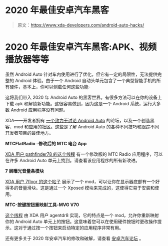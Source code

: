 # 2020 年最佳安卓汽车黑客

> 原文：<https://www.xda-developers.com/android-auto-hacks/>

# 2020 年最佳安卓汽车黑客:APK、视频播放器等等

虽然 Android Auto 针对车内使用进行了优化，但它有一定的局限性，无法提供完整的 Android 体验。由于一个 Android 自动头单元包含了一个典型智能手机的所有硬件，基本上，你可以侧载任何这些功能-

这将我们带入 2020 年 Android Auto 的黑客世界。有很多方法可以在你的设备上下载 apk 和解锁新功能。这很容易做到，因为这是一个 Android 系统，运行大多数 Android 应用程序没有问题。

XDA——开发者拥有 [一个致力于讨论 Android Auto](https://forum.xda-developers.com/android-auto) 的论坛，以及一个创造黑客、mod 和应用的社区。这些是了解 Android Auto 的各种不同技巧和跟踪不同开发者项目的最佳地方。

**MTCFlatRadio -修改后的 MTC 电台 App**

[XDA 用户 pathfinder78 的这个线程](https://forum.xda-developers.com/android-auto/mtcb-software-development/mod-mtcflatradio-modified-mtc-radio-app-t3440139) 有一个修改版的 MTC Radio 应用程序，可以在许多 Android Auto 单元上找到。请查看该应用程序的所有新改进。

**7 层曝光音量条模块**

[XDA 用户 7floor 的这个帖子](https://forum.xda-developers.com/showthread.php?t=3246360) 展示了一个 mod，可以让你在显示器底部有一个好得多的音量滑块。这是通过一个 Xposed 模块来完成的，这使得它易于安装和使用。

**MTC-按键按钮重映射工具-MVG V70**

[这个线程](https://forum.xda-developers.com/showthread.php?t=3246426) 由 XDA 用户 agentdr8 实现，它的特点是一个 mod，允许你重新映射你的 Android Auto 单元上的按钮。这意味着您可以在使用硬件按钮时更改操作提示。这对于通过按一个按钮来启动特定的应用程序非常有用。

还有更多关于 2020 年安卓汽车的修改和破解，请查看 [安卓汽车论坛](https://forum.xda-developers.com/android-auto/) 。